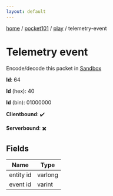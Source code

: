 ```yaml
---
layout: default
---
```


[home](/)  /  [pocket101](/protocol/pocket101)  /  [play](/protocol/pocket101/play)  /  telemetry-event

# Telemetry event

Encode/decode this packet in [Sandbox](../../../sandbox/pocket101#Play.TelemetryEvent)

**Id**: 64

**Id** (hex): 40

**Id** (bin): 01000000

**Clientbound**: ✔️

**Serverbound**: ✖️

## Fields

Name | Type
---|---
entity id | varlong
event id | varint
